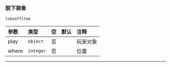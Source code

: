 ### 脱下装备
`takeoffitem`

| 参数  | 类型      | 空   | 默认 | 注释     |
| :---- | :-------- | :--- | :--- | :------- |
| play  | `object`  | 否   |      | 玩家对象 |
| where | `integer` | 否   |      | 位置     |

------------

